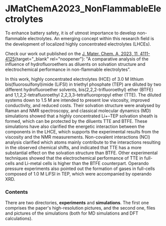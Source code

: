 # JMatChemA2023_NonFlammableElectrolytes
To enhance battery safety, it is of utmost importance to develop non-ﬂammable electrolytes. An emerging concept within this research ﬁeld is the development of localized highly concentrated electrolytes (LHCEs).

Check our work out published on the [J. Mater. Chem. A, 2023, 11, 4111-4125](https://doi.org/10.1039/D2TA08404J){target="_blank" rel="noopener"}: "A comparative analysis of the influence of hydrofluoroethers as diluents on solvation structure and electrochemical performance in non-flammable electrolytes".

In this work, highly concentrated electrolytes (HCE) of 3.0 M lithium bis(fluorosulfonyl)imide (LiFSI) in triethyl phosphate (TEP) are diluted by two different hydrofluoroether solvents, bis(2,2,2-trifluoroethyl) ether (BTFE) and 1,1,2,2-tetrafluoroethyl 2,2,3,3-tetrafluoropropyl ether (TTE). The diluted systems down to 1.5 M are intended to present low viscosity, improved conductivity, and reduced costs. Their solvation structure were analysed by Raman and NMR spectroscopy, and classical molecular dynamics (MD) simulations showed that a highly concentrated Li+–TEP solvation sheath is formed, which can be protected by the diluents TTE and BTFE. These simulations have also clarified the energetic interaction between the components in the LHCE, which supports the experimental results from the viscosity and the NMR measurements. Non-covalent interactions (NCI) analysis clarified which atoms mainly contribute to the interactions resulting in the observed chemical shifts, and indicated that TTE has a more substantial effect on the solvation structure than BTFE. Other experimental techniques showed that the electrochemical performance of TTE in full-cells and Li-metal cells is higher than the BTFE counterpart. Operando pressure experiments also pointed out the formation of gases in full-cells composed of 1.0 M LiFSI in TEP, which were accompanied by operando XRD.





### Contents

There are two directories, **experiments** and **simulations**. The first one comprises the paper's high-resolution pictures, and the second one, files and pictures of the simulations (both for MD simulations and DFT calculations).
